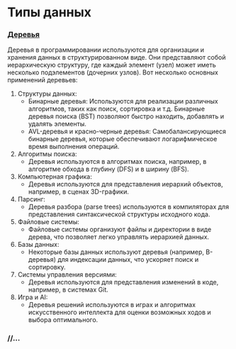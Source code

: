 # Типы данных

### [Деревья](trees/)
Деревья в программировании используются для организации и хранения данных в структурированном виде. Они представляют собой иерархическую структуру, где каждый элемент (узел) может иметь несколько подэлементов (дочерних узлов). Вот несколько основных применений деревьев:
1. Структуры данных:
   - Бинарные деревья: Используются для реализации различных алгоритмов, таких как поиск, сортировка и т.д. Бинарные деревья поиска (BST) позволяют быстро находить, добавлять и удалять элементы.
   - AVL-деревья и красно-черные деревья: Самобалансирующиеся бинарные деревья, которые обеспечивают логарифмическое время выполнения операций.
2. Алгоритмы поиска:
   - Деревья используются в алгоритмах поиска, например, в алгоритме обхода в глубину (DFS) и в ширину (BFS).
3. Компьютерная графика:
   - Деревья используются для представления иерархий объектов, например, в сценах 3D-графики.
4. Парсинг:
   - Деревья разбора (parse trees) используются в компиляторах для представления синтаксической структуры исходного кода.
5. Файловые системы:
   - Файловые системы организуют файлы и директории в виде дерева, что позволяет легко управлять иерархией данных.
6. Базы данных:
   - Некоторые базы данных используют деревья (например, B-деревья) для индексации данных, что ускоряет поиск и сортировку.
7. Системы управления версиями:
   - Деревья используются для представления изменений в коде, например, в системах Git.
8. Игра и AI:
   - Деревья решений используются в играх и алгоритмах искусственного интеллекта для оценки возможных ходов и выбора оптимального.

### //...